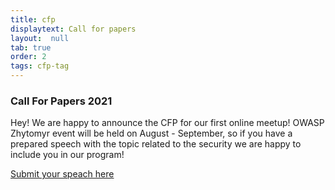 ```yaml
---
title: cfp 
displaytext: Call for papers
layout:  null
tab: true
order: 2
tags: cfp-tag
---
```


### Call For Papers 2021

Hey! We are happy to announce the CFP for our first online meetup! OWASP Zhytomyr event will be held on August - September, so if you have a prepared speech with the topic related to the security we are happy to include you in our program!

[Submit your speach here](https://docs.google.com/forms/d/1huVxfvbYOhxWrLuWNUZ9sJKpALdGmqs8gDW3eUZRQBo/edit)
